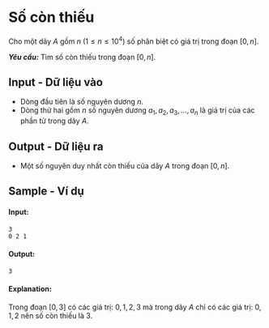 
# Số còn thiếu

Cho một dãy $A$ gồm $n \; (1 \le n \le 10^4)$ số phân biệt có giá trị trong đoạn $[0, n]$.

***Yêu cầu:*** Tìm số còn thiếu trong đoạn $[0, n]$.

## Input - Dữ liệu vào

- Dòng đầu tiên là số nguyên dương $n$.
- Dòng thứ hai gồm $n$ số nguyên dương $a_1, a_2, a_3, \ldots, a_n$ là giá trị của các phần tử trong dãy $A$.

## Output - Dữ liệu ra

- Một số nguyên duy nhất còn thiếu của dãy $A$ trong đoạn $[0, n]$.

## Sample - Ví dụ

#### Input:

```
3
0 2 1
```

#### Output:

```
3
```

#### Explanation:

Trong đoạn $[0, 3]$ có các giá trị: $0, 1, 2, 3$ mà trong dãy $A$ chỉ có các giá trị: ${0, 1, 2}$ nên số còn thiếu là $3$.
